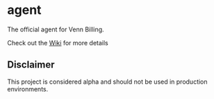 # agent
The official agent for Venn Billing.

Check out the [Wiki](https://github.com/venn-billing/agent/wiki) for more details

## Disclaimer

This project is considered alpha and should not be used in production environments.
